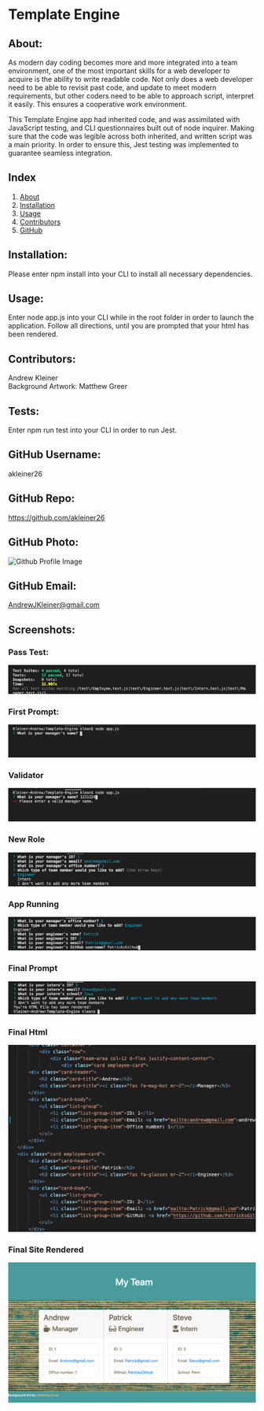 # Template Engine

## About:
As modern day coding becomes more and more integrated into a team environment, one of the most important skills for a web developer to acquire is the ability to write readable code. Not only does a web developer need to be able to revisit past code, and update to meet modern requirements, but other coders need to be able to approach script, interpret it easily. This ensures a cooperative work environment.

This Template Engine app had inherited code, and was assimilated with JavaScript testing, and CLI questionnaires built out of node inquirer. Making sure that the code was legible across both inherited, and written script was a main priority. In order to ensure this, Jest testing was implemented to guarantee seamless integration. 

## Index
1) [About](#About)
1) [Installation](#Installation)
2) [Usage](#Usage)
3) [Contributors](#Contributors)
4) [GitHub](#GitHub)

## Installation:
Please enter npm install into your CLI to install all necessary dependencies.

## Usage:
Enter node app.js into your CLI while in the root folder in order to launch the application. Follow all directions, until you are prompted that your html has been rendered.

## Contributors:
Andrew Kleiner\
Background Artwork: Matthew Greer

## Tests:
Enter npm run test into your CLI in order to run Jest.

## GitHub Username:
akleiner26

## GitHub Repo:
https://github.com/akleiner26

## GitHub Photo:
 <img src="https://avatars1.githubusercontent.com/u/65504727?v=4" alt="Github Profile Image">

## GitHub Email:
AndrewJKleiner@gmail.com

## Screenshots:
### Pass Test:
<img src= "./Assets/screenshots/passTest.png" alt="App Passing Test Screenshot">

### First Prompt:
<img src = "./Assets/screenshots/initialPrompt.png" alt="Users First Prompt Screenshot">

### Validator
<img src = "./Assets/screenshots/validator.png" alt = "Validator Running Screenshot">

### New Role
<img src = "./Assets/screenshots/newRole.png" alt = "Adding A New Role Screenshot">

### App Running
<img src = "./Assets/screenshots/runningApp.png" alt = "Screenshot of the App Running">

### Final Prompt
<img src = "./Assets/screenshots/finishPrompt.png" alt = "Screenshot of App Finishing">

### Final Html
<img src="./Assets/screenshots/endHtml.png" alt = "Screenshot of Final Html">

### Final Site Rendered
<img src="./Assets/screenshots/endSite.png" alt = "Screenshot of Final Site Rendered">



